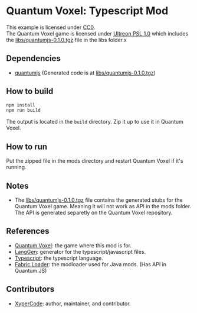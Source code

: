 # Quantum Voxel: Typescript Mod
This example is licensed under [CC0](https://creativecommons.org/publicdomain/zero/1.0/).  
The Quantum Voxel game is licensed under [Ultreon PSL 1.0](https://github.com/Ultreon/quantum-voxel/blob/master/LICENSE.md) which includes the [libs/quantumjs-0.1.0.tgz](libs/quantumjs-0.1.0.tgz) file in the libs folder.x

## Dependencies

- [quantumjs](https://github.com/Ultreon/quantum-voxel) (Generated code is at [libs/quantumjs-0.1.0.tgz](libs/quantumjs-0.1.0.tgz))

## How to build

```bash
npm install
npm run build
```

The output is located in the `build` directory.
Zip it up to use it in Quantum Voxel.

## How to run

Put the zipped file in the mods directory and restart Quantum Voxel if it's running.

## Notes

- The [libs/quantumjs-0.1.0.tgz](libs/quantumjs-0.1.0.tgz) file contains the generated stubs for the Quantum Voxel game. Meaning it will not work as API in the mods folder.
The API is generated separetly on the Quantum Voxel repository.

## References

- [Quantum Voxel](https://github.com/Ultreon/quantum-voxel): the game where this mod is for.
- [LangGen](https://github.com/Ultreon/lang-gen): generator for the typescript/javascript files.
- [Typescript](https://www.typescriptlang.org/): the typescript language.
- [Fabric Loader](https://fabricmc.net/): the modloader used for Java mods. (Has API in Quantum.JS)

## Contributors

- [XyperCode](https://github.com/XyperCode): author, maintainer, and contributor.
